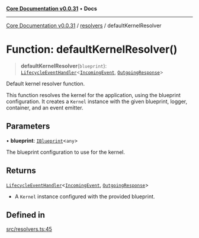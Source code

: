 [**Core Documentation v0.0.31**](../../README.md) • **Docs**

***

[Core Documentation v0.0.31](../../modules.md) / [resolvers](../README.md) / defaultKernelResolver

# Function: defaultKernelResolver()

> **defaultKernelResolver**(`blueprint`): [`LifecycleEventHandler`](../../definitions/interfaces/LifecycleEventHandler.md)\<[`IncomingEvent`](../../events/IncomingEvent/classes/IncomingEvent.md), [`OutgoingResponse`](../../events/OutgoingResponse/classes/OutgoingResponse.md)\>

Default kernel resolver function.

This function resolves the kernel for the application, using the blueprint configuration.
It creates a `Kernel` instance with the given blueprint, logger, container, and an event emitter.

## Parameters

• **blueprint**: [`IBlueprint`](../../definitions/type-aliases/IBlueprint.md)\<`any`\>

The blueprint configuration to use for the kernel.

## Returns

[`LifecycleEventHandler`](../../definitions/interfaces/LifecycleEventHandler.md)\<[`IncomingEvent`](../../events/IncomingEvent/classes/IncomingEvent.md), [`OutgoingResponse`](../../events/OutgoingResponse/classes/OutgoingResponse.md)\>

- A `Kernel` instance configured with the provided blueprint.

## Defined in

[src/resolvers.ts:45](https://github.com/stonemjs/core/blob/a25677efd9a5f5a45cc90fda3ed3e87df97e6124/src/resolvers.ts#L45)
